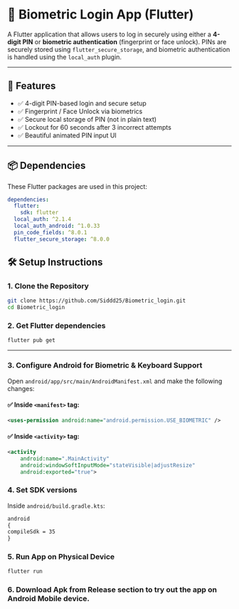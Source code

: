 # 🔐 Biometric Login App (Flutter)

A Flutter application that allows users to log in securely using either a **4-digit PIN** or **biometric authentication** (fingerprint or face unlock). PINs are securely stored using `flutter_secure_storage`, and biometric authentication is handled using the `local_auth` plugin.

---

## 🚀 Features

- ✅ 4-digit PIN-based login and secure setup
- ✅ Fingerprint / Face Unlock via biometrics
- ✅ Secure local storage of PIN (not in plain text)
- ✅ Lockout for 60 seconds after 3 incorrect attempts
- ✅ Beautiful animated PIN input UI

---

## 📦 Dependencies

These Flutter packages are used in this project:

```yaml
dependencies:
  flutter:
    sdk: flutter
  local_auth: ^2.1.4
  local_auth_android: ^1.0.33
  pin_code_fields: ^8.0.1
  flutter_secure_storage: ^8.0.0

```
## 🛠️ Setup Instructions

### 1. Clone the Repository

```bash
git clone https://github.com/Siddd25/Biometric_login.git
cd Biometric_login
```
### 2. Get Flutter dependencies
```bash
flutter pub get
```
---

### 3. Configure Android for Biometric & Keyboard Support

Open `android/app/src/main/AndroidManifest.xml` and make the following changes:

#### ✅ Inside `<manifest>` tag:

```xml
<uses-permission android:name="android.permission.USE_BIOMETRIC" />
```
#### ✅ Inside `<activity>` tag:
```xml
<activity
    android:name=".MainActivity"
    android:windowSoftInputMode="stateVisible|adjustResize"
    android:exported="true">
```
### 4. Set SDK versions
Inside `android/build.gradle.kts`:
``` xml
android
{
compileSdk = 35
}
```

### 5. Run App on Physical Device
```bash
flutter run
```

### 6. Download Apk from Release section to try out the app on Android Mobile device.








